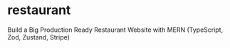# restaurant
Build a Big Production Ready Restaurant Website with MERN (TypeScript, Zod, Zustand, Stripe)
